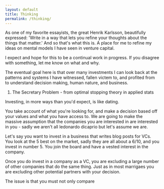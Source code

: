 ```yaml
---
layout: default
title: Thinking
permalink: /thinking/
---
```

As one of my favorite essayists, the great Henrik Karlsson, beautifully expressed: 'Write in a way that lets you refine your thoughts about the things that matter.' And so that's what this is. A place for me to refine my ideas on mental models I have seen in venture capital. 

I expect and hope for this to be a continual work in progress. If you disagree with something, let me know on what and why.

The eventual goal here is that over many investments I can look back at the patterns and systems I have witnessed, fallen victem to, and profited from to understand decision making, human nature, and business.

1. The Secretary Problem - from optimal stopping theory in applied stats

Investing, in more ways than you'd expect, is like dating. 

You take account of what you're looking for, and make a decision based off your values and what you have access to. We are going to make the massive assumption that the companies you are interested in are interested in you - sadly we aren't all ledonardo dicaprio but let's assume we are. 

Let's say you want to invest in a business that writes blog posts for VCs. You look at the 5 best on the market, sadly they are all about a 6/10, and you invest in number 5. You join the board and have a vested interest in the company. 

Once you do invest in a company as a VC, you are excluding a large number of other companies that do the same thing. Just as in most marrigaes you are excluding other potential partners with your decision. 

The issue is that you must not only compare 